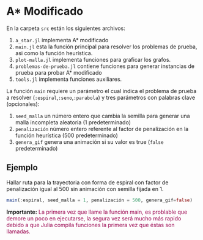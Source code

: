 # A* Modificado

En la carpeta `src` están los siguientes archivos:

1. `a_star.jl` implementa A* modificado
2. `main.jl` esta la función principal para resolver los problemas de prueba, asi como la función heurística.
3. `plot-malla.jl` implementa funciones para graficar los grafos.
4. `problemas-de-prueba.jl` contiene funciones para generar instancias de prueba para probar A* modificado
5. `tools.jl` implementa funciones auxiliares.

La función `main` requiere un parámetro el cual indica el problema de prueba a resolver (`:espiral`,`:seno`,`:parabola`) y tres parámetros con palabras clave (opcionales):

1. `seed_malla` un número entero que cambia la semilla para generar una malla incompleta aleatoria (1 predeterminado)
2. `penalización` número entero referente al factor de penalización en la función heurística (500 predeterminado)
3. `genera_gif` genera una animación si su valor es true (`false` predeterminado)


## Ejemplo

Hallar ruta para la trayectoria con forma de espiral con factor de penalización igual al 500 sin animación con semilla fijada en 1.
```julia
main(:espiral, seed_malla = 1, penalización = 500, genera_gif=false)
```

**Importante:** <span style="color:  #99004d;">La primera vez que llame la función main, es problable que demore un poco en ejecutarse, la segura vez será mucho más rapido debido a que Julia compila funciones la primera vez que éstas son llamadas.</span>
